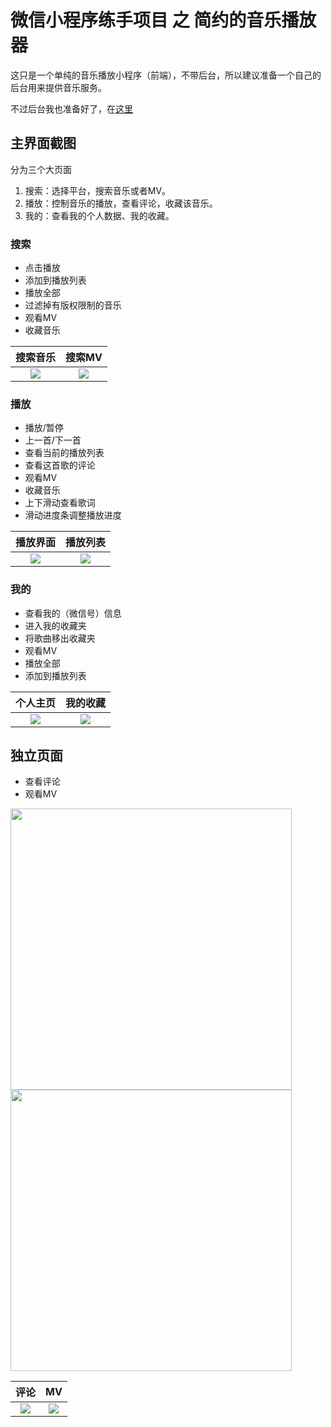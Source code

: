 # 微信小程序练手项目 之 简约的音乐播放器
这只是一个单纯的音乐播放小程序（前端），不带后台，所以建议准备一个自己的后台用来提供音乐服务。

不过后台我也准备好了，在[这里](https://github.com/jindada1/Relaxion)

## 主界面截图

分为三个大页面

1. 搜索：选择平台，搜索音乐或者MV。
2. 播放：控制音乐的播放，查看评论，收藏该音乐。
3. 我的：查看我的个人数据、我的收藏。

### 搜索

+ 点击播放
+ 添加到播放列表
+ 播放全部
+ 过滤掉有版权限制的音乐
+ 观看MV
+ 收藏音乐

搜索音乐             |  搜索MV       
:-------------------------:|:-------------------------:
![](readme/微信图片_20210312204346.jpg)  |  ![](readme/微信图片_20210312204404.jpg)

### 播放

+ 播放/暂停
+ 上一首/下一首
+ 查看当前的播放列表
+ 查看这首歌的评论
+ 观看MV
+ 收藏音乐
+ 上下滑动查看歌词
+ 滑动进度条调整播放进度

播放界面             |  播放列表       
:-------------------------:|:-------------------------:
![](readme/微信图片_20210312204409.jpg)  |  ![](readme/微信图片_20210312204438.jpg)

### 我的

+ 查看我的（微信号）信息
+ 进入我的收藏夹
+ 将歌曲移出收藏夹
+ 观看MV
+ 播放全部
+ 添加到播放列表

个人主页             |  我的收藏       
:-------------------------:|:-------------------------:
![](readme/微信图片_20210312204413.jpg)  |  ![](readme/微信图片_20210312204444.jpg)


## 独立页面

+ 查看评论
+ 观看MV

<img src="readme/微信图片_20210312204433.jpg" width="450" /><img src="readme/微信图片_20210312212423.jpg" width="450" />

评论            |  MV       
:-------------------------:|:-------------------------:
![](readme/微信图片_20210312204433.jpg)  |  ![](readme/微信图片_20210312212423.jpg)

